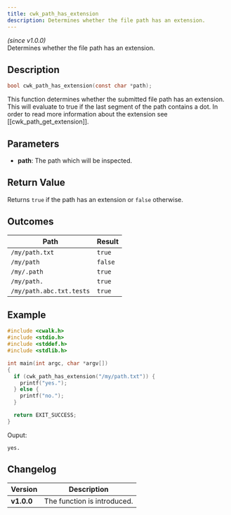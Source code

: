 ```yaml
---
title: cwk_path_has_extension
description: Determines whether the file path has an extension.
---
```


_(since v1.0.0)_  
Determines whether the file path has an extension.

## Description
```c
bool cwk_path_has_extension(const char *path);
```

This function determines whether the submitted file path has an extension. This will evaluate to true if the last segment of the path contains a dot. In order to read more information about the extension see [[cwk_path_get_extension]].

## Parameters
 * **path**: The path which will be inspected.

## Return Value
Returns ``true`` if the path has an extension or ``false`` otherwise.

## Outcomes

| Path                       | Result     |
|----------------------------|------------|
| ``/my/path.txt``           | ``true``   |
| ``/my/path``               | ``false``  |
| ``/my/.path``              | ``true``   |
| ``/my/path.``              | ``true``   |
| ``/my/path.abc.txt.tests`` | ``true``   |

## Example
```c
#include <cwalk.h>
#include <stdio.h>
#include <stddef.h>
#include <stdlib.h>

int main(int argc, char *argv[])
{
  if (cwk_path_has_extension("/my/path.txt")) {
    printf("yes.");
  } else {
    printf("no.");
  }

  return EXIT_SUCCESS;
}
```

Ouput:
```
yes.
```

## Changelog

| Version    | Description                                            |
|------------|--------------------------------------------------------|
| **v1.0.0** | The function is introduced.                            |